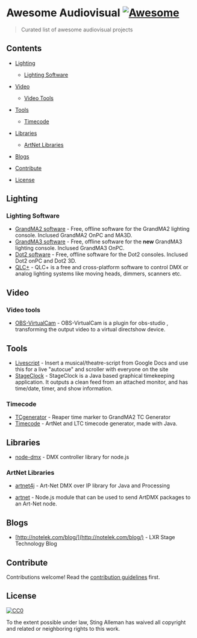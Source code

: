 
# Awesome Audiovisual [![Awesome](https://awesome.re/badge.svg)](https://awesome.re)

> Curated list of awesome audiovisual projects

## Contents

- [Lighting](#Tools)
  - [Lighting Software](#Lighting-Software)
- [Video](#Video)
  - [Video Tools](#Video-Tools)
- [Tools](#Tools)
  - [Timecode](#Timecode)
- [Libraries](#Libraries)
  - [ArtNet Libraries](#ArtNet-Libraries)
- [Blogs](#Blogs)

- [Contribute](#Contribute)
- [License](#License)

## Lighting

### Lighting Software

- [GrandMA2 software](https://www.malighting.com/downloads/products/grandma2/) - Free, offline software for the GrandMA2 lighting console. Inclused GrandMA2 OnPC and MA3D.
- [GrandMA3 software](https://www.malighting.com/downloads/products/grandma3/) - Free, offline software for the **new** GrandMA3 lighting console. Inclused GrandMA3 OnPC.
- [Dot2 software](https://www.malighting.com/downloads/products/dot2/) - Free, offline software for the Dot2 consoles. Inclused Dot2 onPC and Dot2 3D.
- [QLC+](https://www.qlcplus.org/) - QLC+ is a free and cross-platform software to control DMX or analog lighting systems like moving heads, dimmers, scanners etc.

## Video

### Video tools

- [OBS-VirtualCam](https://github.com/CatxFish/obs-virtual-cam) - OBS-VirtualCam is a plugin for obs-studio , transforming the output video to a virtual directshow device.

## Tools

- [Livescript](https://github.com/Netlob/livescript) - Insert a musical/theatre-script from Google Docs and use this for a live "autocue" and scroller with everyone on the site
- [StageClock](http://notelek.com/StageClock/) - StageClock is a Java based graphical timekeeping application. It outputs a clean feed from an attached monitor, and has time/date, timer, and show information.

### Timecode

- [TCgenerator](https://github.com/dimitriCGNL/TCGenerator) - Reaper time marker to GrandMA2 TC Generator
- [Timecode](https://github.com/MrExplode/Timecode) - ArtNet and LTC timecode generator, made with Java.

## Libraries

- [node-dmx](https://github.com/node-dmx/dmx) - DMX controller library for node.js

### ArtNet Libraries

- [artnet4j](https://github.com/cansik/artnet4j) - Art-Net DMX over IP library for Java and Processing

- [artnet](https://github.com/hobbyquaker/artnet) - Node.js module that can be used to send ArtDMX packages to an Art-Net node.

## Blogs

- [http://notelek.com/blog/](http://notelek.com/blog/) - LXR Stage Technology Blog

## Contribute

Contributions welcome! Read the [contribution guidelines](contributing.md) first.

## License

[![CC0](https://mirrors.creativecommons.org/presskit/buttons/88x31/svg/cc-zero.svg)](https://creativecommons.org/publicdomain/zero/1.0)

To the extent possible under law, Sting Alleman has waived all copyright and related or neighboring rights to this work.
